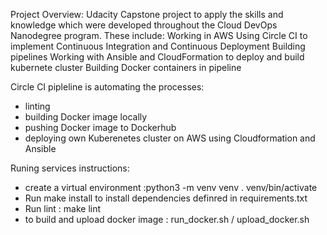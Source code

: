 Project Overview: 
Udacity Capstone project to apply the skills and knowledge which were developed throughout the Cloud DevOps Nanodegree program. These include:
Working in AWS
Using  Circle CI to implement Continuous Integration and Continuous Deployment
Building pipelines
Working with Ansible and CloudFormation to deploy and build kubernete cluster
Building Docker containers in pipeline

Circle CI pipleline is automating the processes:
- linting 
- building Docker image locally 
- pushing Docker image to Dockerhub
- deploying own Kuberenetes cluster on AWS using Cloudformation and Ansible 


Runing services instructions:
- create a virtual environment :python3 -m venv venv . venv/bin/activate
- Run make install to install dependencies definred in requirements.txt 
- Run lint : make lint 
- to build and upload docker image : run_docker.sh / upload_docker.sh 
